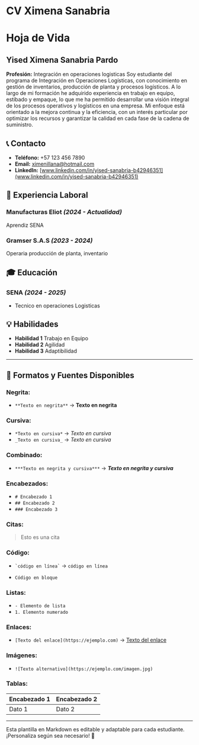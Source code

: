 # CV Ximena Sanabria
# Hoja de Vida

## Yised Ximena Sanabria Pardo
**Profesión:** Integración en operaciones logisticas
Soy estudiante del programa de Integración en Operaciones Logísticas, con conocimiento en gestión de inventarios, producción de planta y procesos logísticos. A lo largo de mi formación he adquirido experiencia en trabajo en equipo, estibado y empaque, lo que me ha permitido desarrollar una visión integral de los procesos operativos y logísticos en una empresa. Mi enfoque está orientado a la mejora continua y la eficiencia, con un interés particular por optimizar los recursos y garantizar la calidad en cada fase de la cadena de suministro.
## 📞 Contacto
- **Teléfono:** +57 123 456 7890
- **Email:** ximenillana@hotmail.com
- **LinkedIn:** [www.linkedin.com/in/yised-sanabria-b42946351](www.linkedin.com/in/yised-sanabria-b42946351)

## 🏢 Experiencia Laboral
### **Manufacturas Eliot** _(2024 - Actualidad)_
Aprendiz SENA

### **Gramser S.A.S** _(2023 - 2024)_
Operaria producción de planta, inventario 

## 🎓 Educación
### **SENA** _(2024 - 2025)_
- Tecnico en operaciones Logisticas

## 💡 Habilidades
- **Habilidad 1** Trabajo en Equipo
- **Habilidad 2** Agilidad
- **Habilidad 3** Adaptibilidad

---

## 🎨 Formatos y Fuentes Disponibles

### **Negrita:**
- `**Texto en negrita**` → **Texto en negrita**

### **Cursiva:**
- `*Texto en cursiva*` → *Texto en cursiva*
- `_Texto en cursiva_` → _Texto en cursiva_

### **Combinado:**
- `***Texto en negrita y cursiva***` → ***Texto en negrita y cursiva***

### **Encabezados:**
- `# Encabezado 1`
- `## Encabezado 2`
- `### Encabezado 3`

### **Citas:**
> Esto es una cita

### **Código:**
- `` `código en línea` `` → `código en línea`
- ```
  Código en bloque
  ```

### **Listas:**
- `- Elemento de lista`
- `1. Elemento numerado`

### **Enlaces:**
- `[Texto del enlace](https://ejemplo.com)` → [Texto del enlace](https://ejemplo.com)

### **Imágenes:**
- `![Texto alternativo](https://ejemplo.com/imagen.jpg)`

### **Tablas:**
| Encabezado 1 | Encabezado 2 |
|-------------|-------------|
| Dato 1     | Dato 2      |

---

Esta plantilla en Markdown es editable y adaptable para cada estudiante. ¡Personaliza según sea necesario! 🎯
